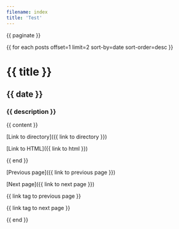 ```yaml
---
filename: index
title: 'Test'
---
```


{{ paginate }}

{{ for each posts offset=1 limit=2 sort-by=date sort-order=desc }}

# {{ title }}

## {{ date }}

### {{ description }}

{{ content }}

[Link to directory]({{ link to directory }})

[Link to HTML]({{ link to html }})

{{ end }}

[Previous page]({{ link to previous page }})

[Next page]({{ link to next page }})

{{ link tag to previous page }}

{{ link tag to next page }}

{{ end }}